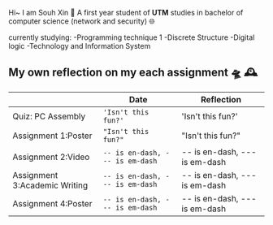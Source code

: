 Hi~ I am Souh Xin :thought_balloon:
A first year student of **UTM** studies in bachelor of computer science (network and security) :globe_with_meridians:

currently studying:
-Programming technique 1
-Discrete Structure
-Digital logic
-Technology and Information System


## My own reflection on my each assignment :flying_saucer: :mantelpiece_clock:


|                              |Date                           |Reflection                   |
|----------------|-------------------------------|-----------------------------|
|Quiz: PC Assembly |`'Isn't this fun?'`            |'Isn't this fun?'            |
|Assignment 1:Poster|`"Isn't this fun?"`            |"Isn't this fun?"            |
|Assignment 2:Video |`-- is en-dash, --- is em-dash`|-- is en-dash, --- is em-dash|
|Assignment 3:Academic Writing |`-- is en-dash, --- is em-dash`|-- is en-dash, --- is em-dash|
|Assignment 4:Poster|`-- is en-dash, --- is em-dash`|-- is en-dash, --- is em-dash|
